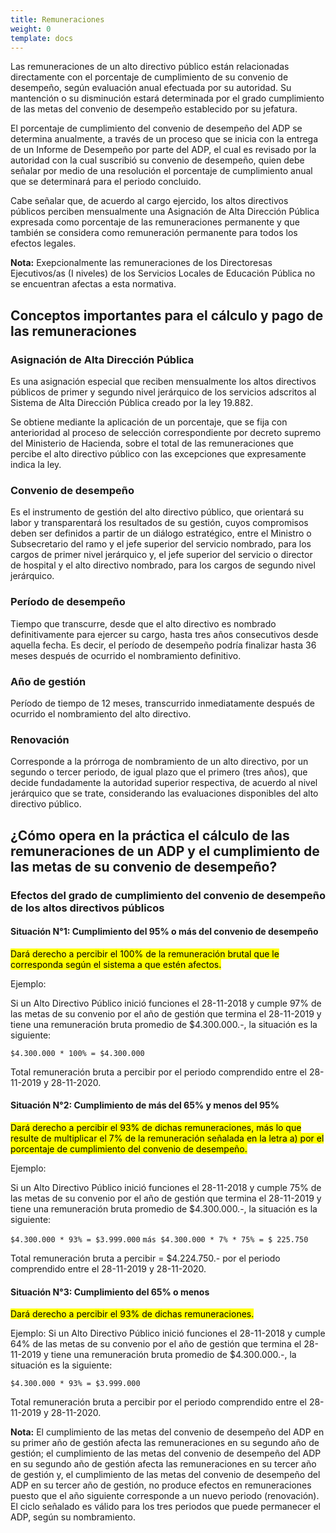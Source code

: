 ```yaml
---
title: Remuneraciones
weight: 0
template: docs
---
```

Las remuneraciones de un alto directivo público están relacionadas directamente con el porcentaje de cumplimiento de su convenio de desempeño, según evaluación anual efectuada por su autoridad. Su mantención o su disminución estará determinada por el grado cumplimiento de las metas del convenio de desempeño establecido por su jefatura.

El porcentaje de cumplimiento del convenio de desempeño del ADP se determina anualmente, a través de un proceso que se inicia con la entrega de un Informe de Desempeño por parte del ADP, el cual es revisado por la autoridad con la cual suscribió su convenio de desempeño, quien debe señalar por medio de una resolución el porcentaje de cumplimiento anual que se determinará para el periodo concluido.

Cabe señalar que, de acuerdo al cargo ejercido, los altos directivos públicos perciben mensualmente una Asignación de Alta Dirección Pública expresada como porcentaje de las remuneraciones permanente y que también se considera como remuneración permanente para todos los efectos legales.

<div class="note"><strong>Nota:</strong> Exepcionalmente las remuneraciones de los Directoresas Ejecutivos/as (I niveles) de los Servicios Locales de Educación Pública no se encuentran afectas a esta normativa.</div>

## Conceptos importantes para el cálculo y pago de las remuneraciones

### Asignación de Alta Dirección Pública  
Es una asignación especial que reciben mensualmente los altos directivos públicos de primer y segundo nivel jerárquico de los servicios adscritos al Sistema de Alta Dirección Pública creado por la ley 19.882. 

Se obtiene mediante la aplicación de un porcentaje, que se fija con anterioridad al proceso de selección correspondiente por decreto supremo del Ministerio de Hacienda, sobre el total de las remuneraciones que percibe el alto directivo público con las excepciones que expresamente indica la ley.  

### Convenio de desempeño
Es el instrumento de gestión del alto directivo público, que orientará su labor y transparentará los resultados de su gestión, cuyos compromisos deben ser definidos a partir de un diálogo estratégico, entre el Ministro o Subsecretario del ramo y el jefe superior del servicio nombrado, para los cargos de primer nivel jerárquico y, el jefe superior del servicio o director de hospital y el alto directivo nombrado, para los cargos de segundo nivel jerárquico.

### Período de desempeño
Tiempo que transcurre, desde que el alto directivo es nombrado definitivamente para ejercer su cargo, hasta tres años consecutivos desde aquella fecha. Es decir, el período de desempeño podría finalizar hasta 36 meses después de ocurrido el nombramiento definitivo. 

### Año de gestión
Período de tiempo de 12 meses, transcurrido inmediatamente después de ocurrido el nombramiento del alto directivo.

### Renovación
Corresponde a la prórroga de nombramiento de un alto directivo, por un segundo o tercer periodo, de igual plazo que el primero (tres años), que decide fundadamente la autoridad superior respectiva, de acuerdo al nivel jerárquico que se trate, considerando las evaluaciones disponibles del alto directivo público. 

## ¿Cómo opera en la práctica el cálculo de las remuneraciones de un ADP y el cumplimiento de las metas de su convenio de desempeño? 

### Efectos del grado de cumplimiento  del convenio de  desempeño de los altos directivos públicos  

#### Situación N°1: Cumplimiento del 95% o más del convenio de desempeño
<mark>Dará derecho a percibir el 100% de la remuneración brutal que le corresponda según el sistema a que estén afectos.</mark>

Ejemplo:

Si un Alto Directivo Público inició funciones el 28-11-2018 y cumple 97% de las metas de su convenio por el año de gestión que termina el 28-11-2019 y tiene una remuneración bruta promedio de $4.300.000.-, la situación es la siguiente:

`$4.300.000 * 100% = $4.300.000`

Total remuneración bruta a percibir por el periodo comprendido entre el 28-11-2019 y 28-11-2020. 

#### Situación N°2: Cumplimiento de más del 65% y menos del 95%
<mark>Dará derecho a percibir el 93% de dichas remuneraciones, más lo que resulte de multiplicar el 7% de la remuneración señalada en la letra a) por el porcentaje de cumplimiento del convenio de desempeño.</mark>

Ejemplo:

Si un Alto Directivo Público inició funciones el 28-11-2018 y cumple 75% de las metas de su convenio por el año de gestión que termina el 28-11-2019 y tiene una remuneración bruta promedio de $4.300.000.-, la situación es la siguiente:

 `$4.300.000 * 93% = $3.999.000`
 `más $4.300.000 * 7% * 75% = $ 225.750`

Total remuneración bruta a percibir = $4.224.750.- por el periodo comprendido entre el 28-11-2019 y 28-11-2020. 
 
#### Situación N°3: Cumplimiento del 65% o menos
<mark>Dará derecho a percibir el 93% de dichas remuneraciones.</mark>

Ejemplo:
Si un Alto Directivo Público inició funciones el 28-11-2018 y cumple 64% de las metas de su convenio por el año de gestión que termina el 28-11-2019 y tiene una remuneración bruta promedio de $4.300.000.-, la situación es la siguiente:
  
`$4.300.000 * 93% = $3.999.000`

Total remuneración bruta a percibir por el periodo comprendido entre el 28-11-2019 y 28-11-2020.

<div class="note"><strong>Nota:</strong> El cumplimiento de las metas del convenio de desempeño del ADP en su primer año de gestión afecta las remuneraciones en su segundo año de gestión; el cumplimiento de las metas del convenio de desempeño del ADP en su segundo año de gestión afecta las remuneraciones en su tercer año de gestión y, el cumplimiento de las metas del convenio de desempeño del ADP en su tercer año de gestión, no produce efectos en remuneraciones puesto que el año siguiente corresponde a un nuevo periodo (renovación). El ciclo señalado es válido para los tres periodos que puede permanecer el ADP, según su nombramiento.</div>